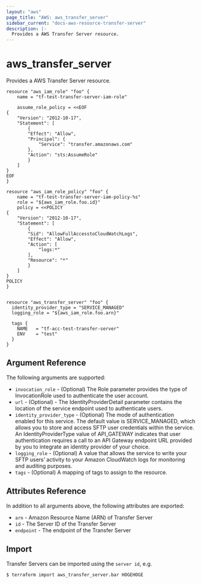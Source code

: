 ```yaml
---
layout: "aws"
page_title: "AWS: aws_transfer_server"
sidebar_current: "docs-aws-resource-transfer-server"
description: |-
  Provides a AWS Transfer Server resource.
---
```


# aws_transfer_server

Provides a AWS Transfer Server resource.


```hcl
resource "aws_iam_role" "foo" {
	name = "tf-test-transfer-server-iam-role"
  
	assume_role_policy = <<EOF
{
	"Version": "2012-10-17",
	"Statement": [
		{
		"Effect": "Allow",
		"Principal": {
			"Service": "transfer.amazonaws.com"
		},
		"Action": "sts:AssumeRole"
		}
	]
}
EOF
}

resource "aws_iam_role_policy" "foo" {
	name = "tf-test-transfer-server-iam-policy-%s"
	role = "${aws_iam_role.foo.id}"
	policy = <<POLICY
{
	"Version": "2012-10-17",
	"Statement": [
		{
		"Sid": "AllowFullAccesstoCloudWatchLogs",
		"Effect": "Allow",
		"Action": [
			"logs:*"
		],
		"Resource": "*"
		}
	]
}
POLICY
}


resource "aws_transfer_server" "foo" {
  identity_provider_type = "SERVICE_MANAGED"
  logging_role = "${aws_iam_role.foo.arn}"

  tags {
	NAME   = "tf-acc-test-transfer-server"
	ENV    = "test"
  }
}
```

## Argument Reference

The following arguments are supported:

* `invocation_role` - (Optional) The Role parameter provides the type of InvocationRole used to authenticate the user account.
* `url` - (Optional) - The IdentityProviderDetail parameter contains the location of the service endpoint used to authenticate users.
* `identity_provider_type` - (Optional) The mode of authentication enabled for this service. The default value is SERVICE_MANAGED, which allows you to store and access SFTP user credentials within the service. An IdentityProviderType value of API_GATEWAY indicates that user authentication requires a call to an API Gateway endpoint URL provided by you to integrate an identity provider of your choice.
* `logging_role` - (Optional) A value that allows the service to write your SFTP users’ activity to your Amazon CloudWatch logs for monitoring and auditing purposes.
* `tags` - (Optional) A mapping of tags to assign to the resource.

## Attributes Reference
In addition to all arguments above, the following attributes are exported:

* `arn` - Amazon Resource Name (ARN) of Transfer Server
* `id`  - The Server ID of the Transfer Server
* `endpoint` - The endpoint of the Transfer Server

## Import

Transfer Servers can be imported using the `server id`, e.g.

```
$ terraform import aws_transfer_server.bar HOGEHOGE
```